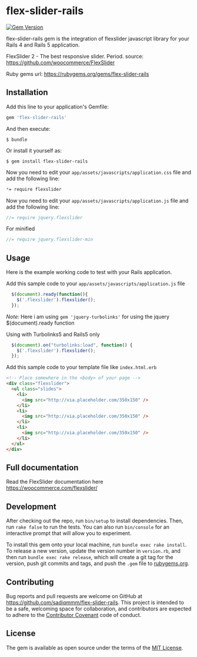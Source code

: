 # flex-slider-rails
[![Gem Version](https://badge.fury.io/rb/flex-slider-rails.svg)](http://badge.fury.io/rb/flex-slider-rails)

flex-slider-rails gem is the integration of flexslider javascript library for your Rails 4 and Rails 5 application.

FlexSlider 2 - The best responsive slider. Period.
source: https://github.com/woocommerce/FlexSlider

Ruby gems url: https://rubygems.org/gems/flex-slider-rails

## Installation

Add this line to your application's Gemfile:

```ruby
gem 'flex-slider-rails'
```

And then execute:

    $ bundle

Or install it yourself as:

    $ gem install flex-slider-rails

Now you need to edit your `app/assets/javascripts/application.css` file and add the following line:

``` css
*= require flexslider
```

Now you need to edit your `app/assets/javascripts/application.js` file and add the following line:

``` javascript
//= require jquery.flexslider
```
For minified

``` javascript
//= require jquery.flexslider-min    
```

## Usage

Here is the example working code to test with your Rails application.

Add this sample code to your `app/assets/javascripts/application.js` file

``` javascript
  $(document).ready(function(){ 
    $('.flexslider').flexslider();
  });

```

*Note:* Here i am using `gem 'jquery-turbolinks'` for using the jquery $(document).ready function 

Using with Turbolinks5 and Rails5 only

``` javascript
  $(document).on("turbolinks:load", function() {
    $('.flexslider').flexslider();
  });

```

Add this sample code to your template file like `index.html.erb`

``` html
<!-- Place somewhere in the <body> of your page -->
<div class="flexslider">
  <ul class="slides">
    <li>
      <img src="http://via.placeholder.com/350x150" />
    </li>
    <li>
      <img src="http://via.placeholder.com/350x150" />
    </li>
    <li>
      <img src="http://via.placeholder.com/350x150" />
    </li>
  </ul>
</div>
```

## Full documentation 

Read the FlexSlider documentation here https://woocommerce.com/flexslider/

## Development

After checking out the repo, run `bin/setup` to install dependencies. Then, run `rake false` to run the tests. You can also run `bin/console` for an interactive prompt that will allow you to experiment.

To install this gem onto your local machine, run `bundle exec rake install`. To release a new version, update the version number in `version.rb`, and then run `bundle exec rake release`, which will create a git tag for the version, push git commits and tags, and push the `.gem` file to [rubygems.org](https://rubygems.org).

## Contributing

Bug reports and pull requests are welcome on GitHub at https://github.com/sadiqmmm/flex-slider-rails. This project is intended to be a safe, welcoming space for collaboration, and contributors are expected to adhere to the [Contributor Covenant](contributor-covenant.org) code of conduct.


## License

The gem is available as open source under the terms of the [MIT License](http://opensource.org/licenses/MIT).

